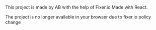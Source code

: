 This project is made by AB with the help of Fixer.io
Made with React.

The project is no longer available in your browser due to fixer.io policy change
